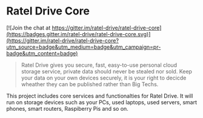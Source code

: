 # Ratel Drive Core

[![Join the chat at https://gitter.im/ratel-drive/ratel-drive-core](https://badges.gitter.im/ratel-drive/ratel-drive-core.svg)](https://gitter.im/ratel-drive/ratel-drive-core?utm_source=badge&utm_medium=badge&utm_campaign=pr-badge&utm_content=badge)

> Ratel Drive gives you secure, fast, easy-to-use personal cloud storage service, private data should never be stealed nor sold. Keep your data on your own devices securely, it is your right to decicde wheather they can be published rather than Big Techs.

This project includes core services and functionalties for Ratel Drive. It will run on storage devices such as your PCs, used laptops, used servers, smart phones, smart routers, Raspiberry Pis and so on.
